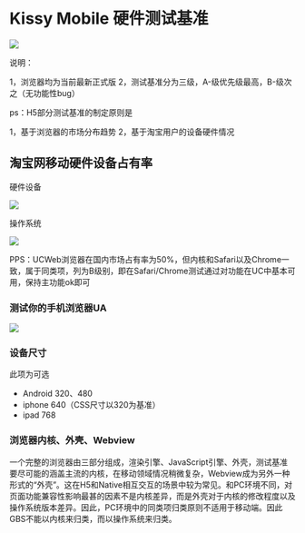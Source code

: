 
# Kissy Mobile 硬件测试基准

![](http://img01.taobaocdn.com/tps/i1/T1uGWxXx8hXXaZ8zjj-565-118.png)

说明： 

1，浏览器均为当前最新正式版
2，测试基准分为三级，A-级优先级最高，B-级次之（无功能性bug）
 
 ps：H5部分测试基准的制定原则是 

 1，基于浏览器的市场分布趋势
 2，基于淘宝用户的设备硬件情况

## 淘宝网移动硬件设备占有率

硬件设备

![](http://img03.taobaocdn.com/tps/i3/T1yg9tXCJhXXb7dhUe-420-376.png)

操作系统

![](http://img02.taobaocdn.com/tps/i2/T1XuewXrFaXXX53dHU-512-217.png)

PPS：UCWeb浏览器在国内市场占有率为50%，但内核和Safari以及Chrome一致，属于同类项，列为B级别，即在Safari/Chrome测试通过对功能在UC中基本可用，保持主功能ok即可

### 测试你的手机浏览器UA

![](http://img03.taobaocdn.com/tps/i3/T1dPCwXstbXXXwUNUD-222-215.png)

### 设备尺寸

此项为可选

- Android 320、480
- iphone 640（CSS尺寸以320为基准）
- ipad 768

### 浏览器内核、外壳、Webview

一个完整的浏览器由三部分组成，渲染引擎、JavaScript引擎、外壳，测试基准要尽可能的涵盖主流的内核，在移动领域情况稍微复杂，Webview成为另外一种形式的“外壳”。这在H5和Native相互交互的场景中较为常见。和PC环境不同，对页面功能兼容性影响最甚的因素不是内核差异，而是外壳对于内核的修改程度以及操作系统版本差异。因此，PC环境中的同类项归类原则不适用于移动端。因此GBS不能以内核来归类，而以操作系统来归类。
